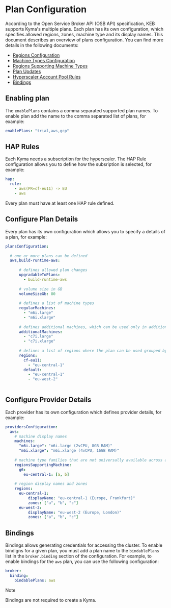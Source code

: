 # Plan Configuration

According to the Open Service Broker API (OSB API) specification, KEB supports Kyma's multiple plans. Each plan has its own configuration, which specifies allowed regions, zones, machine type and its display names. This document describes an overview of plans configuration. You can find more details in the following documents:
* [Regions Configuration](03-60-regions-configuration.md)
* [Machine Types Configuration](03-70-machines-configuration.md)
* [Regions Supporting Machine Types](03-50-regions-supporting-machine.md)
* [Plan Updates](03-80-plan-updates.md)
* [Hyperscaler Account Pool Rules](03-11-hap-rules.md)
* [Bindings](../user/05-60-kyma-bindings.md)

## Enabling plan

The `enablePlans` contains a comma separated supported plan names. To enable plan add the name to the comma separated list of plans, for example:
```yaml
enablePlans: "trial,aws,gcp"
```

## HAP Rules

Each Kyma needs a subscription for the hyperscaler. The HAP Rule configuration allows you to define how the subsription is selected, for example:

```yaml
hap:
  rule:
    - aws(PR=cf-eu11) -> EU
    - aws
```

Every plan must have at least one HAP rule defined.

## Configure Plan Details

Every plan has its own configuration which allows you to specify a details of a plan, for example:

```yaml
plansConfiguration:
  
  # one or more plans can be defined
  aws,build-runtime-aws:
    
      # defines allowed plan changes
      upgradableToPlans:
        - build-runtime-aws
      
      # volume size in GB
      volumeSizeGb: 80
      
      # defines a list of machine types
      regularMachines:
        - "m6i.large"
        - "m6i.xlarge"
      
      # defines additional machines, which can be used only in additional worker node pools
      additionalMachines:
        - "c7i.large"
        - "c7i.xlarge"
      
      # defines a list of regions where the plan can be used grouped by BTP region
      regions:
        cf-eu11:
          - "eu-central-1"
        default:
          - "eu-central-1"
          - "eu-west-2"
  
```

## Configure Provider Details

Each provider has its own configuration which defines provider details, for example:

```yaml
providersConfiguration:
  aws:
    # machine display names
    machines:
      "m6i.large": "m6i.large (2vCPU, 8GB RAM)"
      "m6i.xlarge": "m6i.xlarge (4vCPU, 16GB RAM)"
      
    # machine type families that are not universally available across all regions
    regionsSupportingMachine:
      g6:
        eu-central-1: [a, b]
        
    # region display names and zones
    regions:
      eu-central-1:
          displayName: "eu-central-1 (Europe, Frankfurt)"
          zones: ["a", "b", "c"]
      eu-west-2:
          displayName: "eu-west-2 (Europe, London)"
          zones: ["a", "b", "c"]
```

## Bindings

Bindings allows generating credentials for accessing the cluster. To enable bindigns for a given plan, you must add a plan name to the `bindablePlans` list in the `broker.binding` section of the configuration. For example, to enable bindings for the `aws` plan, you can use the following configuration:

```yaml
broker:
  binding:
    bindablePlans: aws
```
> [!NOTE]
> Bindings are not required to create a Kyma.